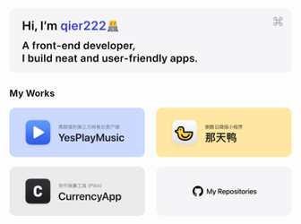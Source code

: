 <p>
  <a href="#"><img src="./images/hi.png"></a>
</p>

### My Works

<p>
  <a href="https://github.com/qier222/YesPlayMusic"><img src="./images/yesplaymusic.png" width=48%></a>
  &nbsp;&nbsp;&nbsp;
  <a href="https://github.com/qier222/natianya-mini-program-preview"><img src="./images/natianya.png" width=48%></a>
</p>
<p>
  <a href="https://github.com/qier222/currency-app"><img src="./images/currency-app.png" width=48%></a>
  &nbsp;&nbsp;&nbsp;
  <a href="https://github.com/qier222?tab=repositories"><img src="./images/my-repos.png" width=48%></a>
</p>
